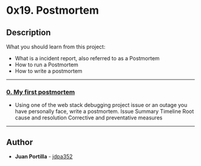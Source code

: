 # 0x19. Postmortem

## Description
What you should learn from this project:

* What is a incident report, also referred to as a Postmortem
* How to run a Postmortem
* How to write a postmortem

---

### [0. My first postmortem](https://docs.google.com/document/d/1MYlXb96VyJ6yPrmh32dEKPm_GA2CmnPpJD3jHf970VM/edit?usp=sharing)
* Using one of the web stack debugging project issue or an outage you have personally face, write a postmortem.
Issue Summary
Timeline
Root cause and resolution
Corrective and preventative measures

---

## Author
* **Juan Portilla** - [jdpa352](https://github.com/Jdpa357)
